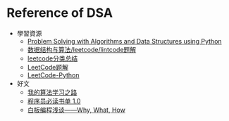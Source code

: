 # Reference of DSA

* 學習資源
  * [Problem Solving with Algorithms and Data Structures using Python](http://interactivepython.org/runestone/static/pythonds/index.html)
  * [数据结构与算法/leetcode/lintcode题解](https://xuan.gitbooks.io/leetcode/content/zh-cn/index.html)
  * [leetcode分类总结](https://lefttree.gitbooks.io/leetcode-categories/content/)
  * [LeetCode题解](https://siddontang.gitbooks.io/leetcode-solution/content/index.html)
  * [LeetCode-Python](https://shenjie1993.gitbooks.io/leetcode-python/)
* 好文
  * [我的算法学习之路](http://zh.lucida.me/blog/on-learning-algorithms/)
  * [程序员必读书单 1.0](http://zh.lucida.me/blog/developer-reading-list/)
  * [白板编程浅谈——Why, What, How](http://lucida.me/blog/whiteboard-coding-demystified/?fbclid=IwAR2pNC_obLvgfRXgIJGtgRP41ztggKK6cJy3ggrnNrlAFOAYwnsuq-DnUQ0)



